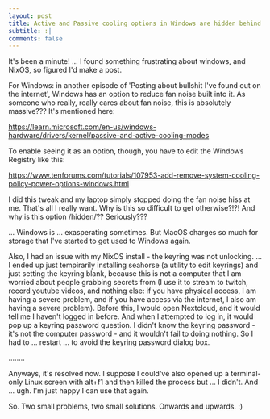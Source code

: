 ```yaml
---
layout: post
title: Active and Passive cooling options in Windows are hidden behind a registry flag, because Windows hates its users.
subtitle: :|
comments: false
---
```


It's been a minute! ... I found something frustrating about windows, and NixOS, so figured I'd make a post. 

For Windows: in another episode of 'Posting about bullshit I've found out on the internet', Windows has an option to reduce fan noise built into it.
As someone who really, really cares about fan noise, this is absolutely massive???
It's mentioned here:

https://learn.microsoft.com/en-us/windows-hardware/drivers/kernel/passive-and-active-cooling-modes

To enable seeing it as an option, though, you have to edit the Windows Registry like this:

https://www.tenforums.com/tutorials/107953-add-remove-system-cooling-policy-power-options-windows.html

I did this tweak and my laptop simply stopped doing the fan noise hiss at me. That's all I really want. Why is this so difficult to get otherwise?!?! And why is this option /hidden/?? Seriously???

... Windows is ... exasperating sometimes. But MacOS charges so much for storage that I've started to get used to Windows again.

Also, I had an issue with my NixOS install - the keyring was not unlocking. ... I ended up just tempirarily installing seahorse (a utility to edit keyrings) and just setting the keyring blank, because this is not a computer that I am worried about people grabbing secrets from (I use it to stream to twitch, record youtube videos, and nothing else: if you have physical access, I am having a severe problem, and if you have access via the internet, I also am having a severe problem). Before this, I would open Nextcloud, and it would tell me I haven't logged in before. And when I attempted to log in, it would pop up a keyring password question. I didn't know the keyring password - it's not the computer password - and it wouldn't fail to doing nothing. So I had to ... restart ... to avoid the keyring password dialog box.

........

Anyways, it's resolved now. I suppose I could've also opened up a terminal-only Linux screen with alt+f1 and then killed the process but ... I didn't. And ... ugh. I'm just happy I can use that again.

So. Two small problems, two small solutions. Onwards and upwards. :)
